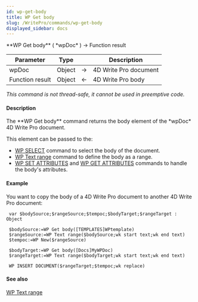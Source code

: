 ```yaml
---
id: wp-get-body
title: WP Get body
slug: /WritePro/commands/wp-get-body
displayed_sidebar: docs
---
```


<!--REF #_command_.WP Get body.Syntax-->**WP Get body** ( *wpDoc* ) -> Function result<!-- END REF-->
<!--REF #_command_.WP Get body.Params-->
| Parameter | Type |  | Description |
| --- | --- | --- | --- |
| wpDoc | Object | &#8594;  | 4D Write Pro document |
| Function result | Object | &#8592; | 4D Write Pro body |

<!-- END REF-->

*This command is not thread-safe, it cannot be used in preemptive code.*


#### Description 

<!--REF #_command_.WP Get body.Summary-->The **WP Get body** command returns the body element of the *wpDoc* 4D Write Pro document.<!-- END REF-->

This element can be passed to the:

* [WP SELECT](wp-select.md) command to select the body of the document.
* [WP Text range](wp-text-range.md) command to define the body as a range.
* [WP SET ATTRIBUTES](wp-set-attributes.md) and [WP GET ATTRIBUTES](wp-get-attributes.md) commands to handle the body's attributes.

#### Example 

You want to copy the body of a 4D Write Pro document to another 4D Write Pro document:

```4d
 var $bodySource;$rangeSource;$tempoc;$bodyTarget;$rangeTarget : Object
 
 $bodySource:=WP Get body([TEMPLATES]WPtemplate)
 $rangeSource:=WP Text range($bodySource;wk start text;wk end text)
 $tempoc:=WP New($rangeSource)
 
 $bodyTarget:=WP Get body([Docs]MyWPDoc)
 $rangeTarget:=WP Text range($bodyTarget;wk start text;wk end text)
 
 WP INSERT DOCUMENT($rangeTarget;$tempoc;wk replace)
```

#### See also 

[WP Text range](wp-text-range.md)  